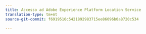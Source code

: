 ```yaml
---
title: Accesso ad Adobe Experience Platform Location Service
translation-type: tm+mt
source-git-commit: f6919510c5421892983715ee86096b0a8720c534

---
```


